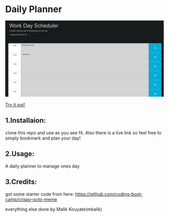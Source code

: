 <DAILY-PLANNER>

# Daily Planner


![Picture of application](/images/day_ss.png)

[Try it out!](https://mkalik.github.io/module5-daily-planner/ )

## 1.Installaion:

clone this repo and use as you see fit. Also there is a live link so feel free to simply bookmark and plan your day!

## 2.Usage:

A daily planner to manage ones day

## 3.Credits:

got some starter code from here: https://github.com/coding-boot-camp/crispy-octo-meme

everything else done by Malik Kouyate(mkalik)
